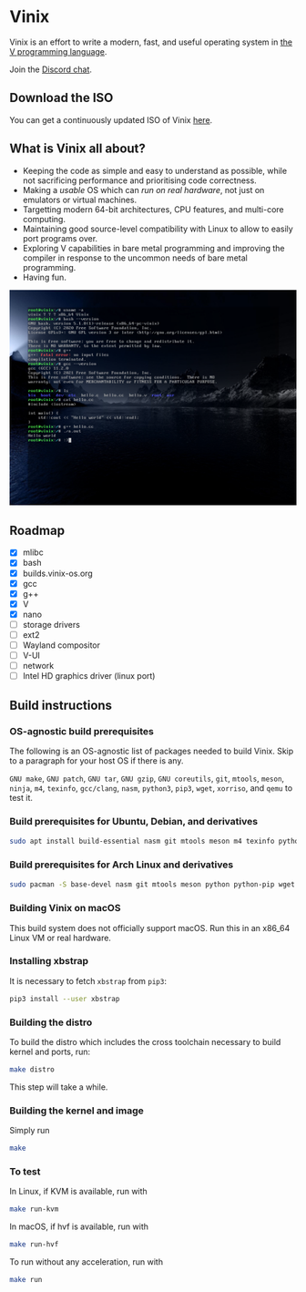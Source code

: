 # Vinix

Vinix is an effort to write a modern, fast, and useful operating system in [the V programming language](https://vlang.io).

Join the [Discord chat](https://discord.gg/qV9G4cVJpb).

## Download the ISO

You can get a continuously updated ISO of Vinix [here](https://builds.vinix-os.org/repos/files/vinix/latest/vinix.iso).

## What is Vinix all about?

- Keeping the code as simple and easy to understand as possible, while not sacrificing
performance and prioritising code correctness.
- Making a *usable* OS which can *run on real hardware*, not just on emulators or
virtual machines.
- Targetting modern 64-bit architectures, CPU features, and multi-core computing.
- Maintaining good source-level compatibility with Linux to allow to easily port programs over.
- Exploring V capabilities in bare metal programming and improving the compiler in response to the uncommon needs of bare metal programming.
- Having fun.

![Reference screenshot](/screenshot.png?raw=true "Reference screenshot")

## Roadmap

- [x] mlibc
- [x] bash
- [x] builds.vinix-os.org
- [x] gcc
- [x] g++
- [X] V
- [x] nano
- [ ] storage drivers
- [ ] ext2
- [ ] Wayland compositor
- [ ] V-UI
- [ ] network
- [ ] Intel HD graphics driver (linux port)

## Build instructions

### OS-agnostic build prerequisites

The following is an OS-agnostic list of packages needed to build Vinix. Skip to a paragraph for your host OS if there is any.

`GNU make`, `GNU patch`, `GNU tar`, `GNU gzip`, `GNU coreutils`, `git`, `mtools`, `meson`, `ninja`, `m4`, `texinfo`, `gcc/clang`, `nasm`, `python3`, `pip3`, `wget`, `xorriso`, and `qemu` to test it.

### Build prerequisites for Ubuntu, Debian, and derivatives
```bash
sudo apt install build-essential nasm git mtools meson m4 texinfo python3 python3-pip manpages wget xorriso qemu-system-x86
```

### Build prerequisites for Arch Linux and derivatives
```bash
sudo pacman -S base-devel nasm git mtools meson python python-pip wget xorriso qemu-arch-extra
```

### Building Vinix on macOS

This build system does not officially support macOS. Run this in an x86_64 Linux VM
or real hardware.

### Installing xbstrap

It is necessary to fetch `xbstrap` from `pip3`:
```bash
pip3 install --user xbstrap
```

### Building the distro

To build the distro which includes the cross toolchain necessary
to build kernel and ports, run:

```bash
make distro
```

This step will take a while.

### Building the kernel and image

Simply run
```bash
make
```

### To test

In Linux, if KVM is available, run with
```bash
make run-kvm
```

In macOS, if hvf is available, run with
```bash
make run-hvf
```

To run without any acceleration, run with
```bash
make run
```
